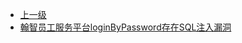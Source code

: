 * [上一级](docs/wy876_poc/)
* [翰智员工服务平台loginByPassword存在SQL注入漏洞](docs/wy876_poc/%E7%BF%B0%E6%99%BA%E5%91%98%E5%B7%A5%E6%9C%8D%E5%8A%A1%E5%B9%B3%E5%8F%B0/%E7%BF%B0%E6%99%BA%E5%91%98%E5%B7%A5%E6%9C%8D%E5%8A%A1%E5%B9%B3%E5%8F%B0loginByPassword%E5%AD%98%E5%9C%A8SQL%E6%B3%A8%E5%85%A5%E6%BC%8F%E6%B4%9E.md)
